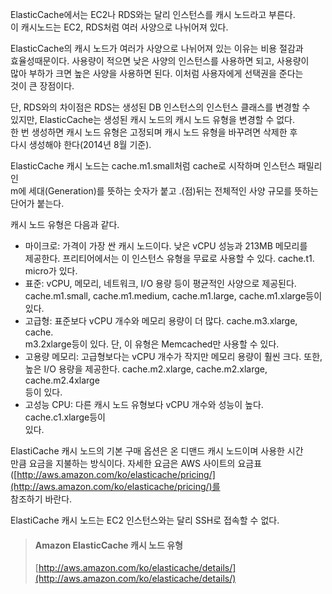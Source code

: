 ElasticCache에서는 EC2나 RDS와는 달리 인스턴스를 캐시 노드라고 부른다.  
이 캐시노드는 EC2, RDS처럼 여러 사양으로 나뉘어져 있다.   
  
ElasticCache의 캐시 노드가 여러가 사양으로 나뉘어져 있는 이유는 비용 절감과   
효율성때문이다. 사용량이 적으면 낮은 사양의 인스턴스를 사용하면 되고, 사용량이  
많아 부하가 크면 높은 사양을 사용하면 된다. 이처럼 사용자에게 선택권을 준다는  
것이 큰 장점이다.   
  
단, RDS와의 차이점은 RDS는 생성된 DB 인스턴스의 인스턴스 클래스를 변경할 수   
있지만, ElasticCache는 생성된 캐시 노드의 캐시 노드 유형을 변경할 수 없다.  
한 번 생성하면 캐시 노드 유형은 고정되며 캐시 노드 유형을 바꾸려면 삭제한 후   
다시 생성해야 한다(2014년 8월 기준).  
  
ElasticCache 캐시 노드는 cache.m1.small처럼 cache로 시작하며 인스턴스 패밀리인  
m에 세대(Generation)를 뜻하는 숫자가 붙고 .(점)뒤는 전체적인 사양 규모를 뜻하는  
단어가 붙는다.   
  
캐시 노드 유형은 다음과 같다.   
- 마이크로: 가격이 가장 싼 캐시 노드이다. 낮은 vCPU 성능과 213MB 메모리를   
제공한다. 프리티어에서는 이 인스턴스 유형을 무료로 사용할 수 있다. cache.t1.  
micro가 있다.   
- 표준: vCPU, 메모리, 네트워크, I/O 용량 등이 평균적인 사양으로 제공된다.    
cache.m1.small, cache.m1.medium, cache.m1.large, cache.m1.xlarge등이 있다.  
- 고급형: 표준보다 vCPU 개수와 메모리 용량이 더 많다. cache.m3.xlarge, cache.  
m3.2xlarge등이 있다. 단, 이 유형은 Memcached만 사용할 수 있다.   
- 고용량 메모리: 고급형보다는 vCPU 개수가 작지만 메모리 용량이 훨씬 크다. 또한,  
높은 I/O 용량을 제공한다. cache.m2.xlarge, cache.m2.xlarge, cache.m2.4xlarge  
등이 있다.  
- 고성능 CPU: 다른 캐시 노드 유형보다 vCPU 개수와 성능이 높다. cache.c1.xlarge등이  
있다.   

ElastiCache 캐시 노드의 기본 구매 옵션은 온 디맨드 캐시 노드이며 사용한 시간  
만큼 요금을 지불하는 방식이다. 자세한 요금은 AWS 사이트의 요금표([http://aws.amazon.com/ko/elasticache/pricing/](http://aws.amazon.com/ko/elasticache/pricing/)를  
참조하기 바란다.   
  
ElastiCache 캐시 노드는 EC2 인스턴스와는 달리 SSH로 접속할 수 없다.  
  
> #### Amazon ElasticCache 캐시 노드 유형   
> [http://aws.amazon.com/ko/elasticache/details/](http://aws.amazon.com/ko/elasticache/details/)































